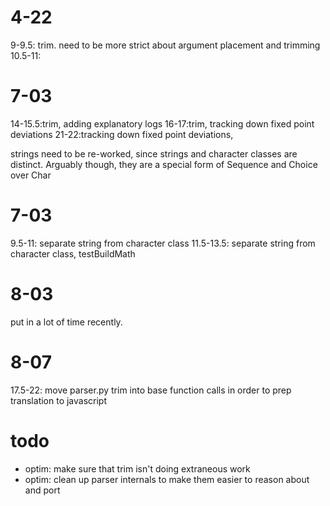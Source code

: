 # 4-22
9-9.5: trim. need to be more strict about argument placement and trimming
10.5-11:

# 7-03
14-15.5:trim, adding explanatory logs
16-17:trim, tracking down fixed point deviations
21-22:tracking down fixed point deviations, 

strings need to be re-worked, since strings and character classes are distinct.
Arguably though, they are a special form of Sequence and Choice over Char

# 7-03
9.5-11: separate string from character class
11.5-13.5: separate string from character class, testBuildMath

# 8-03
put in a lot of time recently.

# 8-07
17.5-22: move parser.py trim into base function calls in order to prep translation to javascript


# todo
* optim: make sure that trim isn't doing extraneous work
* optim: clean up parser internals to make them easier to reason about and port

